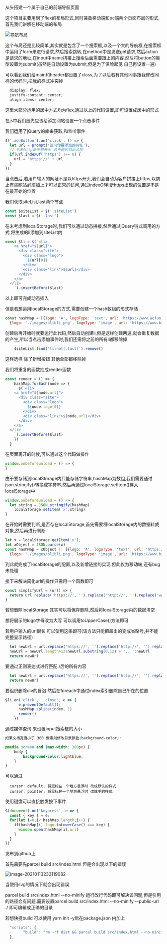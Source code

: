 从头搭建一个属于自己的前端导航页面

这个项目主要用到了flex的布局形式,同时兼备移动端和pc端两个页面布局的形式,首先我们讲解在移动端的布局

![导航布局](C:\Users\苏\Desktop\数组练习的图片\导航)

这个布局还是比较简单,其实就是包含了一个搜索框,以及一个大的导航框,在搜索框中运用了form来进行请求,然后搜索跳转,在method中是发送get请求,然后action是请求的地址,在input中name拼接上搜索后面需要跟上的内容.然后将button的类型设置为submit(虽然是自动设置为submit,但是为了保险起见 自己再设置一遍) 

可以看到我们给main和header都设置了class,为了以后若有其他同事跟我修改同样的代码时,把我的样式冲突掉

```css
  display: flex;
  justify-content: center;
  align-items: center;
```

这里大部分运用的居中方式均为flex,通过以上的代码设置,即可设置成居中的形式

在js中我们首先应该给添加网站设置一个点击事件

我们运用了jQuery的库来获取,和监听事件

```javascript
$('.addButton').on('click', () => {
  let url = prompt('请问你要添加的网址');
  // 判断http是不是开头 若不是则自动添加
  if(url.indexOf('https') !== 0) {
    url = 'https://' + url
  }
})
```

当点击后,若用户输入的网址不是以https开头,我们会自动为客户拼接上https,以防止有些网站必须加上才可以正常的访问,通过indexOf判断https出现的位置是不是在最开始的位置

我们获取siteList,last两个节点

```JavaScript
const $siteList = $('.siteList')
const $last = $('.last')
```

在未考虑到localStorage时,我们可以通过动态拼接,然后通过jQuery链式调用的方式,将生成的li添加到siteList内

```JavaScript
const $li = $(`<li>
    <a href="${url}">
      <div class="site">
        <div class="logo">
          ${url[8]}
        </div>
        <div class="link">${url}</div>
      </div>
    </a>
  </li>
    `).insertBefore($last)
```

以上即可完成动态插入



但是若想运用localStorage的方式,需要创建一个hash数组的形式存储

```JavaScript
const hashMap = [{logo: 'A', logoType: 'text', url: 'https://www.acfun.cn'},
  {logo: './images/blibli.png', logoType: 'image', url: 'https://www.bilibibli.com'}]
```

创建后再开始时就要运行此代码,然后自动创建li,但是这样创建两遍,就会重复数据的产生,所以当点击添加事件时,我们还需将之前的所有li都移除掉

```JavaScript
    $siteList.find('li:not(.last)').remove()
```

这样选择 除了新增按钮 其他全部都移除掉

我们将重复的函数抽成render函数

```JavaScript
const render = () => {
    hashMap.forEach(node => {
      $(`<li>
    <a href="${node.url}">
      <div class="site">
        <div class="logo">
          ${node.logo[0]}
        </div>
        <div class="link">${node.url}</div>
      </div>
    </a>
  </li>
    `).insertBefore($last)
    })
  }
```



在页面离开的时候,可以通过这个代码做操作

```JavaScript
window.onbeforeunload = () => {
}
```

由于要存储到localStorage内只能存储字符串,hashMap为数组,我们需要通过json.stringify()转换成字符串,然后再通过localStorage.setItem()存入localStorage中

```JavaScript
window.onbeforeunload = () => {
  let string = JSON.stringify(hashMap)
    localStorage.setItem('x',string)
}

```

在开始时需要判断,是否存在localStorage,首先需要将localStorage内的数据转成对象,然后再进行判断

```JavaScript
let x = localStorage.getItem('x');
let xObject = JSON.parse(x)
const hashMap = xObject || [{logo: 'A', logoType: 'text', url: 'https://www.acfun.cn'},
  {logo: './images/blibli.png', logoType: 'image', url: 'https://www.bilibibli.com'}]
```

到此就完成了localStorage的配置,以及新增链接的实现,但此仅为移动端,还有bug未处理

接下来解决简化url的操作只需用一个函数即可

```JavaScript
const simplifyUrl = (url) => {
  return url.replace('https://', '').replace('http://', '').replace('www.', '')
}
```

若想删除localStorage 其实可以将保存删除,然后将localStorage内的数据清空

想将展示的logo字母改为大写 可以调用toUpperCase()方法即可

若用户输入的url很长 可以使用这条即可(该方法只能把超出的变成省略号,并不能完整显示路径)

```javascript
  let newUrl = url.replace('https://', '').replace('http://', '').replace('www.', '');
  newUrl = newUrl.length>12?newUrl.substring(0,12) + '...':newUrl
  return newUrl
```

要通过正则表达式进行匹配 /后的所有内容

```javascript
  let newUrl = url.replace('https://', '').replace('http://', '').replace('www.', '').replace(/\/.*/, '')
  return newUrl
```

要组织删除div的冒泡 然后在foreach中通过index索引删除自己所在的位置

```JavaScript
$li.on('click', '.close', e => {
      e.preventDefault();
      hashMap.splice(index, 1)
      render()
    })
```

通过媒体查询 来设置input搜索框的大小

```css
如果文档宽度小于 300 像素则修改背景颜色(background-color):

@media screen and (max-width: 300px) {
    body {
        background-color:lightblue;
    }
}
```



可以通过

```
  cursor: default; 将鼠标在一个地方悬浮时 改成默认的样式
  cursor: pointer; 将鼠标在一个地方悬浮时 改成手的样式
```

使用键盘可以直接触发按下事件

```javascript
$(document).on('keypress', e => {
  const { key } = e;
  for(let i=0;i< hashMap.length;i++) {
    if(hashMap[i].logo.toLowerCase() === key) {
      window.open(hashMap[i].url)
    }
  }
})
```

发布到github上

首先需要先parcel build src/index.html 但是会出现以下的错误

![image-20210113233119082](C:\Users\苏\AppData\Roaming\Typora\typora-user-images\image-20210113233119082.png)

当使用svg的情况下就会出现错误

parcel build src/index.html --no-minify 运行改行代码即可解决该问题,但是引用的路径会有问题.需要设置parcel build src/index.html --no-minify --public-url ./ 即可编辑成正确的目录



若想快捷build 可以使用 yarn init -y后在package.json 内加上

```JavaScript
  "scripts": {
        "build": "rm -rf dist && parcel build src/index.html --no-minify --public-url ./"
  },
```




